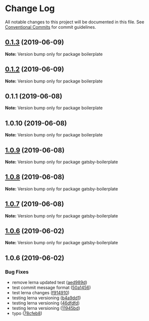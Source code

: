 # Change Log

All notable changes to this project will be documented in this file.
See [Conventional Commits](https://conventionalcommits.org) for commit guidelines.

## [0.1.3](https://github.com/jaccomeijer/wheelroom/compare/boilerplate@0.1.2...boilerplate@0.1.3) (2019-06-09)

**Note:** Version bump only for package boilerplate





## [0.1.2](https://github.com/jaccomeijer/wheelroom/compare/boilerplate@0.1.1...boilerplate@0.1.2) (2019-06-09)

**Note:** Version bump only for package boilerplate





## 0.1.1 (2019-06-08)

**Note:** Version bump only for package boilerplate





## 1.0.10 (2019-06-08)

**Note:** Version bump only for package boilerplate





## [1.0.9](https://github.com/jaccomeijer/wheelroom/compare/gatsby-boilerplate@1.0.8...gatsby-boilerplate@1.0.9) (2019-06-08)

**Note:** Version bump only for package gatsby-boilerplate





## [1.0.8](https://github.com/jaccomeijer/wheelroom/compare/gatsby-boilerplate@1.0.7...gatsby-boilerplate@1.0.8) (2019-06-08)

**Note:** Version bump only for package gatsby-boilerplate





## [1.0.7](https://github.com/jaccomeijer/wheelroom/compare/gatsby-boilerplate@1.0.6...gatsby-boilerplate@1.0.7) (2019-06-08)

**Note:** Version bump only for package gatsby-boilerplate





## [1.0.6](https://github.com/jaccomeijer/gatsby-boilerplate/compare/gatsby-boilerplate@1.0.5...gatsby-boilerplate@1.0.6) (2019-06-02)

**Note:** Version bump only for package gatsby-boilerplate





## 1.0.6 (2019-06-02)


### Bug Fixes

* remove lerna updated test ([aed989d](https://github.com/jaccomeijer/gatsby-boilerplate/commit/aed989d))
* test commit message format ([50a1456](https://github.com/jaccomeijer/gatsby-boilerplate/commit/50a1456))
* test lerna changes ([f914910](https://github.com/jaccomeijer/gatsby-boilerplate/commit/f914910))
* testing lerna versioning ([b4a9dd1](https://github.com/jaccomeijer/gatsby-boilerplate/commit/b4a9dd1))
* testing lerna versioning ([46dfdfd](https://github.com/jaccomeijer/gatsby-boilerplate/commit/46dfdfd))
* testing lerna versioning ([11945bd](https://github.com/jaccomeijer/gatsby-boilerplate/commit/11945bd))
* typo ([78cfeb8](https://github.com/jaccomeijer/gatsby-boilerplate/commit/78cfeb8))
